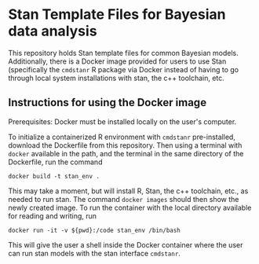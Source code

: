 # Stan Template Files for Bayesian data analysis

This repository holds Stan template files for common Bayesian models. Additionally, there is a Docker image provided for users to use Stan (specifically the `cmdstanr` R package via Docker instead of having to go through local system installations with stan, the c++ toolchain, etc.

## Instructions for using the Docker image

Prerequisites: Docker must be installed locally on the user's computer.

To initialize a containerized R environment with `cmdstanr` pre-installed, download the Dockerfile from this repository. Then using a terminal with `docker` available in the path, and the terminal in the same directory of the Dockerfile, run the command
```
docker build -t stan_env .
```
This may take a moment, but will install R, Stan, the c++ toolchain, etc., as needed to run stan. The command `docker images` should then show the newly created image. To run the container with the local directory available for reading and writing, run
```
docker run -it -v ${pwd}:/code stan_env /bin/bash
```
This will give the user a shell inside the Docker container where the user can run stan models with the stan interface `cmdstanr`.
